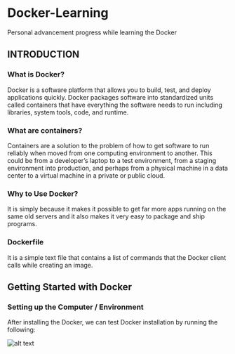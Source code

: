 # Docker-Learning
Personal advancement progress while learning the Docker

## INTRODUCTION

### What is Docker?

Docker is a software platform that allows you to build, test, and deploy applications quickly. Docker packages software into standardized units called containers that have everything the software needs to run including libraries, system tools, code, and runtime.

### What are containers?

Containers are a solution to the problem of how to get software to run reliably when moved from one computing environment to another. This could be from a developer’s laptop to a test environment, from a staging environment into production, and perhaps from a physical machine in a data center to a virtual machine in a private or public cloud.

### Why to Use Docker?

It is simply because it makes it possible to get far more apps running on the same old servers and it also makes it very easy to package and ship programs.

### Dockerfile

It is a simple text file that contains a list of commands that the Docker client calls while creating an image.

## Getting Started with Docker

### Setting up the Computer / Environment

After installing the Docker, we can test Docker installation by running the following:

![alt text](hello_world.jpg)
